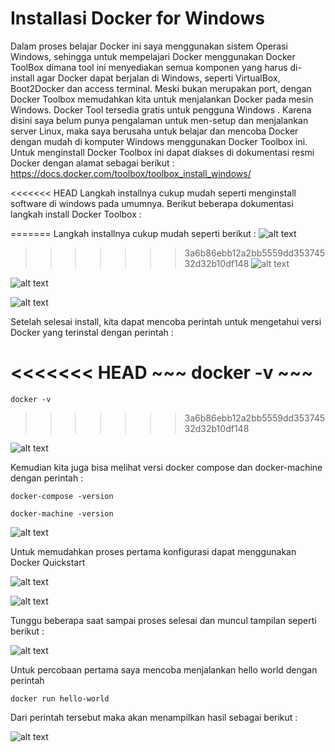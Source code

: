 # Installasi Docker for Windows 

Dalam proses belajar Docker ini saya menggunakan sistem Operasi Windows, sehingga untuk mempelajari Docker menggunakan Docker ToolBox dimana tool ini menyediakan semua komponen yang harus di-install agar Docker dapat berjalan di Windows, seperti VirtualBox, Boot2Docker dan access terminal. Meski bukan merupakan port, dengan Docker Toolbox memudahkan kita untuk menjalankan Docker pada mesin Windows. Docker Tool tersedia gratis untuk pengguna Windows . Karena disini saya belum punya pengalaman untuk  men-setup dan menjalankan server Linux, maka saya berusaha untuk belajar dan mencoba Docker dengan mudah di komputer Windows menggunakan Docker Toolbox ini.
Untuk menginstall Docker Toolbox ini dapat  diakses di dokumentasi resmi Docker dengan alamat sebagai berikut :
https://docs.docker.com/toolbox/toolbox_install_windows/ 

<<<<<<< HEAD
Langkah installnya cukup mudah seperti menginstall software di windows pada umumnya. Berikut beberapa dokumentasi langkah install Docker Toolbox :

=======
Langkah installnya cukup mudah seperti berikut :
 ![alt text](https://github.com/EnjangDwiKartini/belajar-docker-toolbox-enjang/blob/master/img-1.JPG "Enjang DK")
 
>>>>>>> 3a6b86ebb12a2bb5559dd35374532d32b10df148
 ![alt text](https://github.com/EnjangDwiKartini/belajar-docker-toolbox-enjang/blob/master/img-2.JPG "Enjang DK")
 
 ![alt text](https://github.com/EnjangDwiKartini/belajar-docker-toolbox-enjang/blob/master/img-3.JPG "Enjang DK")
 
 ![alt text](https://github.com/EnjangDwiKartini/belajar-docker-toolbox-enjang/blob/master/img-4.JPG "Enjang DK")
 
Setelah selesai install, kita dapat mencoba perintah untuk mengetahui versi Docker yang terinstal dengan perintah :

<<<<<<< HEAD
	~~~
	docker -v
	~~~
=======
~~~
docker -v
~~~
>>>>>>> 3a6b86ebb12a2bb5559dd35374532d32b10df148
	
 ![alt text](https://github.com/EnjangDwiKartini/belajar-docker-toolbox-enjang/blob/master/img-5.JPG "Enjang DK")
	
Kemudian kita juga bisa melihat versi docker compose dan docker-machine dengan perintah :
~~~
docker-compose -version
~~~

~~~
docker-machine -version
~~~

![alt text](https://github.com/EnjangDwiKartini/belajar-docker-toolbox-enjang/blob/master/img-6.JPG "Enjang DK")


Untuk memudahkan proses pertama konfigurasi dapat menggunakan Docker Quickstart 

![alt text](https://github.com/EnjangDwiKartini/belajar-docker-toolbox-enjang/blob/master/dockerQuick.JPG "Enjang DK") 

![alt text](https://github.com/EnjangDwiKartini/belajar-docker-toolbox-enjang/blob/master/img-7.JPG "Enjang DK")

Tunggu beberapa saat sampai proses selesai dan muncul tampilan seperti berikut :

![alt text](https://github.com/EnjangDwiKartini/belajar-docker-toolbox-enjang/blob/master/img-8.JPG "Enjang DK")

Untuk percobaan pertama saya mencoba menjalankan hello world dengan perintah 
~~~
docker run hello-world
~~~

Dari perintah tersebut maka akan menampilkan hasil sebagai berikut :

![alt text](https://github.com/EnjangDwiKartini/belajar-docker-toolbox-enjang/blob/master/img-9.JPG "Enjang DK")







